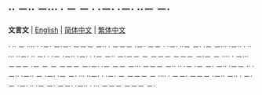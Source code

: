 ## ··  －··   －··· · － － · ·－·   ·－· ··－ －·
**文言文** | [English](README_en-US.md) | [简体中文](README.md) | [繁体中文](README_zh_TW.md)

· ·· － ···· · ·－·   －·－· －－－ －·· ·   －－－ ·－·   －－ ·   ·－· ··－ －· ·－ －··· ·－·· ·   ·· ···   ··－· ·· －· ·
·－ ·－·· ·－· · ·－ －·· －·－－   － －－－ －－－ －·－   － ···· ·   －··· －－－ ·－ －   － －－－   －·－· ·－ －－ －··· －－－ －·· ·· ·－    ·－ －· －··   ·－－ ·· ·－·· ·－··   － ·－· ·－ －· ··· ··－· · ·－·   － －－－   － ···· ·   －－· －－－ ·－·· －·· · －·   － ·－· ·· ·－ －· －－· ·－·· ·   ··· －－－ －－－ －·
